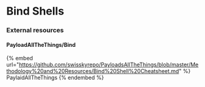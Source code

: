 # Bind Shells







### External resources

#### PayloadAllTheThings/Bind

{% embed url="https://github.com/swisskyrepo/PayloadsAllTheThings/blob/master/Methodology%20and%20Resources/Bind%20Shell%20Cheatsheet.md" %}
PaylaidAllTheThings
{% endembed %}
